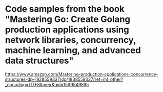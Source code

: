 # Code samples from the book "Mastering Go: Create Golang production applications using network libraries, concurrency, machine learning, and advanced data structures"

https://www.amazon.com/Mastering-production-applications-concurrency-structures-dp-1838559337/dp/1838559337/ref=mt_other?_encoding=UTF8&me=&qid=1599849895
